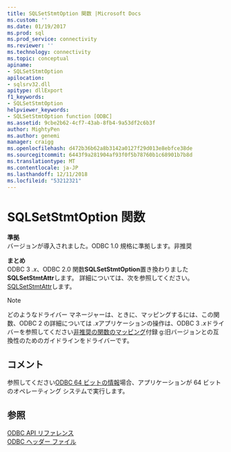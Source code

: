 ```yaml
---
title: SQLSetStmtOption 関数 |Microsoft Docs
ms.custom: ''
ms.date: 01/19/2017
ms.prod: sql
ms.prod_service: connectivity
ms.reviewer: ''
ms.technology: connectivity
ms.topic: conceptual
apiname:
- SQLSetStmtOption
apilocation:
- sqlsrv32.dll
apitype: dllExport
f1_keywords:
- SQLSetStmtOption
helpviewer_keywords:
- SQLSetStmtOption function [ODBC]
ms.assetid: 9cbe2b62-4cf7-43ab-8fb4-9a53df2c6b3f
author: MightyPen
ms.author: genemi
manager: craigg
ms.openlocfilehash: d472b36b62a8b3142a0127f29d013e8ebfce38de
ms.sourcegitcommit: 6443f9a281904af93f0f5b78760b1c68901b7b8d
ms.translationtype: MT
ms.contentlocale: ja-JP
ms.lasthandoff: 12/11/2018
ms.locfileid: "53212321"
---
```

# <a name="sqlsetstmtoption-function"></a>SQLSetStmtOption 関数
**準拠**  
 バージョンが導入されました。ODBC 1.0 規格に準拠します。非推奨  
  
 **まとめ**  
 ODBC 3 *.x*、ODBC 2.0 関数**SQLSetStmtOption**置き換わりました**SQLSetStmtAttr**します。 詳細については、次を参照してください。 [SQLSetStmtAttr](../../../odbc/reference/syntax/sqlsetstmtattr-function.md)します。  
  
> [!NOTE]
>  どのようなドライバー マネージャーは、ときに、マッピングするには、この関数、ODBC 2 の詳細については *.x*アプリケーションの操作は、ODBC 3 *.x*ドライバーを参照してください[非推奨の関数のマッピング](../../../odbc/reference/appendixes/mapping-deprecated-functions.md)付録 g:旧バージョンとの互換性のためのガイドラインをドライバーです。  
  
## <a name="remarks"></a>コメント  
 参照してください[ODBC 64 ビットの情報](../../../odbc/reference/odbc-64-bit-information.md)場合、アプリケーションが 64 ビットのオペレーティング システムで実行します。  
  
## <a name="see-also"></a>参照  
 [ODBC API リファレンス](../../../odbc/reference/syntax/odbc-api-reference.md)   
 [ODBC ヘッダー ファイル](../../../odbc/reference/install/odbc-header-files.md)
